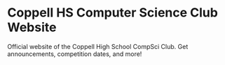 # Coppell HS Computer Science Club Website
Official website of the Coppell High School CompSci Club. Get announcements, competition dates, and more!
